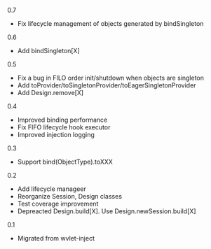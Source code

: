 0.7
 - Fix lifecycle management of objects generated by bindSingleton

0.6
 - Add bindSingleton[X]

0.5 
 - Fix a bug in FILO order init/shutdown when objects are singleton
 - Add toProvider/toSingletonProvider/toEagerSingletonProvider
 - Add Design.remove[X]

0.4 
 - Improved binding performance
 - Fix FIFO lifecycle hook executor
 - Improved injection logging

0.3 
 - Support bind(ObjectType).toXXX 

0.2
 - Add lifecycle manageer
 - Reorganize Session, Design classes
 - Test coverage improvement
 - Depreacted Design.build[X]. Use Design.newSession.build[X]

0.1
 - Migrated from wvlet-inject
